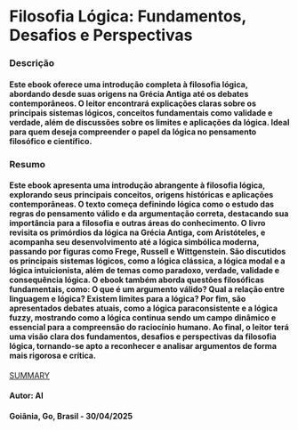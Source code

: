 # Filosofia Lógica: Fundamentos, Desafios e Perspectivas


### Descrição 

#### Este ebook oferece uma introdução completa à filosofia lógica, abordando desde suas origens na Grécia Antiga até os debates contemporâneos. O leitor encontrará explicações claras sobre os principais sistemas lógicos, conceitos fundamentais como validade e verdade, além de discussões sobre os limites e aplicações da lógica. Ideal para quem deseja compreender o papel da lógica no pensamento filosófico e científico.


### Resumo 

#### Este ebook apresenta uma introdução abrangente à filosofia lógica, explorando seus principais conceitos, origens históricas e aplicações contemporâneas. O texto começa definindo lógica como o estudo das regras do pensamento válido e da argumentação correta, destacando sua importância para a filosofia e outras áreas do conhecimento. O livro revisita os primórdios da lógica na Grécia Antiga, com Aristóteles, e acompanha seu desenvolvimento até a lógica simbólica moderna, passando por figuras como Frege, Russell e Wittgenstein. São discutidos os principais sistemas lógicos, como a lógica clássica, a lógica modal e a lógica intuicionista, além de temas como paradoxo, verdade, validade e consequência lógica. O ebook também aborda questões filosóficas fundamentais, como: O que é um argumento válido? Qual a relação entre linguagem e lógica? Existem limites para a lógica? Por fim, são apresentados debates atuais, como a lógica paraconsistente e a lógica fuzzy, mostrando como a lógica continua sendo um campo dinâmico e essencial para a compreensão do raciocínio humano. Ao final, o leitor terá uma visão clara dos fundamentos, desafios e perspectivas da filosofia lógica, tornando-se apto a reconhecer e analisar argumentos de forma mais rigorosa e crítica.


[SUMMARY](./SUMMARY.md)


#### Autor: AI

#### Goiânia, Go, Brasil - 30/04/2025